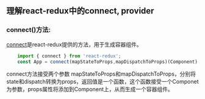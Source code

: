 ## 理解react-redux中的connect, provider

### connect()方法:

[connect](https://github.com/LPink777/Deep-understanding-of-react-redux/blob/master/connect.js?1526569104077)是react-redux提供的方法，用于生成容器组件。

```javascript
    import { connect } from 'react-redux';
    const App = connect(mapStateToProps,mapDispatchToProps)(Component)
```
connect方法接受两个参数 mapStateToProps和mapDispatchToProps，分别将state和dispatch转换为props，返回值是一个函数，这个函数接受一个Componet为参数，props属性将添加到Component上，从而生成一个容器组件。